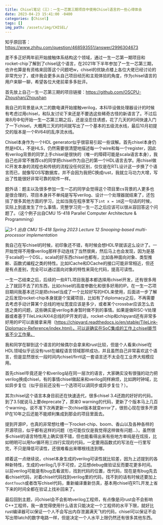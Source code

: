 ```yaml
---
title: Chisel笔记（三）：一生一芯第三期项目中使用Chisel语言的一些心得体会
date: 2023-04-23 15:41:00 -0400
categories: [Chisel]
tags: []
img_path: /assets/img/CHISEL/
---
```


知乎原回答：https://www.zhihu.com/question/468593551/answer/2996304673

差不多正好两年前开始接触体系结构这个领域，通过一生一芯第一期项目和rocket-chip了解到了chisel这个语言，在2021年下半年参加了一生一芯第三期，也许也算是有资格来回答这个问题吧w，chisel的优缺点楼上各位大佬已经讨论的非常充分了，或许我会更多从自己项目经历和主观体验的角度，作为chisel语言的用户来聊一聊，希望各位大佬前辈多多批评。

首先放上自己一生一芯第三期的项目链接：https://github.com/OSCPU-Zhoushan/Zhoushan

我自己的背景是从大二的数电课开始接触verilog，本科毕设做处理器设计的时候有考虑过用chisel，和队友讨论下来还是不要选这些稀奇古怪的新语言了。不过后来8月中旬开始一生一芯第三期之后，还是没忍住诱惑，花了几天的时间快速入门了一下chisel，大概两三天的时间就写出了一个基本的五级流水线，最后10月初提交的版本是一个RV64I的乱序流水线。

Chisel本身作为一个HDL generator似乎很容易引起一些误解。首先chisel本身仍然是HDL，不是HLS，仍然需要很清楚地描述每一个wire和每一个register，因此有verilog背景的同学上手chisel是很快的（唯一的障碍可能是scala语言本身），我自己也非常不推荐cs的同学把chisel作为自己的第一个HDL语言去学。用chisel做IC开发本身的流程也和传统的流程没任何区别，仅仅是在RTL设计这一步换了个语言而已，就像写OS写数据库，并不会因为我把C换成rust，我就立马功力大增，写出了性能很好非常可靠的软件一样。

题外话：题主以及很多参加一生一芯的同学会觉得这个项目里cs背景的人更多也是很合理的，项目本身并不单纯是写写verilog、设计一个处理器就结束了，还包括了很多其他方面的学习，比如当我在程序里写下`int x = 10`这一句话的时候，实际上到底发生了什么事情，完整学习完一生一芯之后应该可以很从容回答这个问题了。（这个例子出自CMU 15-418 Parallel Computer Architecture & Programming）

![3-1](3-1.png)
_出自 CMU 15-418 Spring 2023 Lecture 12 Snooping-based multi-processor implementation_

我自己在写chisel的时候，初印象还不错，有时候会想HDL早就该这么设计了。一开始觉得不用像verilog那样手动连线了当然很爽，然后马上也会发现，因为是基于scala的一个DSL，scala的好东西chisel也都有，比如各种面向对象、类型推断、函数式编程之类的特性。比如ICache和DCache的接口可能非常相近，但还是有点差别，完全可以通过面向对象的特性来简化代码，提高可读性。

一生一芯结束之后，后续的一些RTL项目我基本都选择用chisel开发，还有很多用上了就回不去了的东西，比如chisel的高度参数化和很多好用的IP。在一生一芯项目期间我基本还只是把chisel当成了一个比较好写的HDL来使用，后面进一步了解之后发现rocket-chip本身就是个宝藏项目，比如有了diplomacy之后，不再需要去考虑手动计算某个总线的地址宽度应该是多少，或者某个crossbar应该怎么去连之类的问题，这些确实是verilog本身暂时做不到的事情。如果是做RISC-V处理器或者基于TileLink/AXI4总线的IP开发的话，rocket-chip和chipyard还有非常多好用的IP可以直接拿来用（https://chipyard.readthedocs.io/en/stable/TileLink-Diplomacy-Reference/index.html）。可以说确实在SoC集成的工作上chisel能节省不少工作量。

我和同学在聊到这个语言的时候偶尔会拿来和rust比较，但是个人看来chisel在HDL领域似乎远没有rust在编程语言领域那样成功，并且虽然自己非常喜欢这个语言，但是显然很长一段时间内chisel/firrtl这一套语言还不太会在工业界大规模应用。

首先chisel毕竟还是个和verilog站在同一层次的语言，大家确实没有很强的动力把verilog换成chisel，有的事情chisel做起来和verilog同样麻烦，比如跨时钟域，比如异步复位（似乎目前还没有一个选项可以调同步或异步复位？）。

其次chisel这个语言本身目前还在快速迭代，很多chisel 3.4还跑的好好的代码，到了3.5就说马上要deprecate了，原来0 warning的代码，更新了个版本马上几百个warning，说不准下次再更新一次chisel版本就变error了，很担心现在很多开源IP在10年之后还能不能顺利集成到那会的项目里面去。

提到开源IP，也真的非常想吐槽一下rocket-chip、boom、香山以及各种各样的开源项目，似乎都有这样的问题（也可能仅仅是我觉得这样做有问题…）。虽然很多chisel的语言特性用上确实很不错，但也能看得出来有些地方单纯是在炫技，比如明明可以用for循环用三四行实现的代码，一定要用函数式的写法在一行里写完，不只是降低可读性，还很难看出来哪根线连到哪。

顺着这一点继续说，chisel本身生成的verilog可读性就比较差，因为上述提到的各种新特性，生成的verilog几乎不可控，之后想debug做验证反而要花更多时间。以前verilog可能是有bug去看波形，找到代码的位置，改代码，现在是有bug先去看chisel代码，对着chisel代码找到verilog里的代码，找不到的话有时候还要加上`dontTouch`或者改写chisel代码，重新编译重新仿真，基本用chisel在RTL开发上省下来的时间全都在验证上找补回来了。

最后回到主题，问chisel会不会影响verilog工程师，有点像是问rust会不会影响C++工程师，我一直觉得使用什么语言只能决定一个工程师的水平下限，就好比rust编译器可以保证一个人不会写出内存泄漏满天飞的代码，chisel可以保证不会写出带latch的数字电路一样，但是决定一个人水平上限仍然还有很多其他东西。
